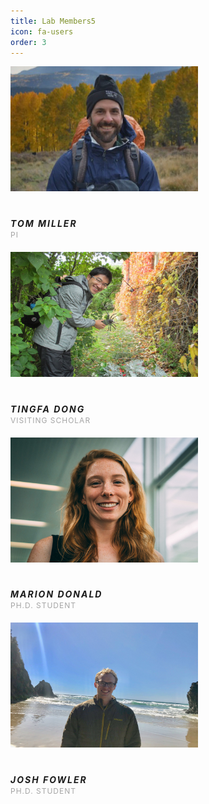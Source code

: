 ```yaml
---
title: Lab Members5
icon: fa-users
order: 3
---
```

<head>
  <style>
@import url(https://fonts.googleapis.com/css?family=Source+Sans+Pro:400,200,200italic,300,300italic,400italic,600,600italic,700,700italic,900,900italic);

body {
    font-family: 'Source Sans Pro', sans-serif;
    line-height: 1;
    color: #323232;
    font-size: 14px;
    font-weight: 400;
    text-rendering: optimizeLegibility;
    -webkit-font-smoothing: antialiased;
    -moz-font-smoothing: antialiased;
}
.heading-title {
    margin-bottom: 100px;
}
.text-center {
    text-align: center;
}
.heading-title h3 {
    margin-bottom: 0;
    letter-spacing: 2px;
    font-weight: normal;
}
.p-top-30 {
    padding-top: 30px;
}
.half-txt {
    width: 60%;
    margin: 0 auto;
    display: inline-block;
    line-height: 25px;
    color: #7e7e7e;
}
.text-uppercase {
    text-transform: uppercase;
}

.team-member, .team-member .team-img {
    position: relative;
}
.team-member {
    overflow: hidden;
}
.team-member, .team-member .team-img {
    position: relative;
}

.team-hover {
    position: absolute;
    top: 0;
    left: 0;
    bottom: 0;
    right: 0;
    margin: 0;
    border: 20px solid rgba(0, 0, 0, 0.1);
    background-color: rgba(255, 255, 255, 0.90);
    opacity: 0;
    -webkit-transition: all 0.3s;
    transition: all 0.3s;
}
.team-member:hover .team-hover .desk {
    top: 35%;
}
.team-member:hover .team-hover, .team-member:hover .team-hover .desk, .team-member:hover .team-hover .s-link {
    opacity: 1;
}
.team-hover .desk {
    position: absolute;
    top: 0%;
    width: 100%;
    opacity: 0;
    -webkit-transform: translateY(-55%);
    -ms-transform: translateY(-55%);
    transform: translateY(-55%);
    -webkit-transition: all 0.3s 0.2s;
    transition: all 0.3s 0.2s;
    padding: 0 20px;
}
.desk, .desk h4, .team-hover .s-link a {
    text-align: center;
    color: #222;
}
.team-member:hover .team-hover .s-link {
    bottom: 10%;
}
.team-member:hover .team-hover, .team-member:hover .team-hover .desk, .team-member:hover .team-hover .s-link {
    opacity: 1;
}
.team-hover .s-link {
    position: absolute;
    bottom: 0;
    width: 100%;
    opacity: 0;
    text-align: center;
    -webkit-transform: translateY(45%);
    -ms-transform: translateY(45%);
    transform: translateY(45%);
    -webkit-transition: all 0.3s 0.2s;
    transition: all 0.3s 0.2s;
    font-size: 35px;
}
.desk, .desk h4, .team-hover .s-link a {
    text-align: center;
    color: #222;
}
.team-member .s-link a {
    margin: 0 10px;
    color: #333;
    font-size: 16px;
}
.team-title {
    position: static;
    padding: 20px 0;
    display: inline-block;
    letter-spacing: 2px;
    width: 100%;
}
.team-title h5 {
    margin-bottom: 0px;
    display: block;
    text-transform: uppercase;
}
.team-title span {
    font-size: 12px;
    text-transform: uppercase;
    color: #a5a5a5;
    letter-spacing: 1px;
}
</style>
</head>
<body>

<div class="container">
                    <div class="row">
                        <div class="col-md-4 col-sm-4">
                            <div class="team-member">
                                <div class="team-img">
                                    <img src="/assets/images/tom_nm_final_crop2.jpg" alt="team member" class="img-responsive"  width="300" height="200">
                                </div>
                                <div class="team-hover">
                                    <div class="desk">
                                        <h4>Hi There !</h4>
                                        <p>I love to introduce myself as a hardcore Web Designer.</p>
                                    </div>
                                    <div class="s-link">
                                        <a href="https://github.com/texmiller"><i class="fab fa-github"></i></a>
                                        <a href="#"><i class="fa fa-twitter"></i></a>
                                        <a href="https://scholar.google.com/citations?user=50kDLlkAAAAJ&hl=en"><i class="fab fa-google"></i></a>
                                    </div>
                                </div>
                            </div>
                            <div class="team-title">
                                <h5>Tom Miller</h5>
                                <span>PI</span>
                            </div>
                        </div>
                         <div class="col-md-4 col-sm-4">
                            <div class="team-member">
                                <div class="team-img">
                                    <img src="/assets/images/tingfa_dong.jpg" alt="team member" class="img-responsive" width="300" height="200">
                                </div>
                                <div class="team-hover">
                                    <div class="desk">
                                        <h4>Research Interests</h4>
                                        <p>Sex-specific demographic performance and population dynamics in dioecious plant species under biotic and abiotic stress.</p>
                                    </div>
                                </div>
                            </div>
                            <div class="team-title">
                                <h5>Tingfa Dong</h5>
                                <span>Visiting Scholar</span>
                            </div>
                        </div>
                        <div class="col-md-4 col-sm-4">
                            <div class="team-member">
                                <div class="team-img">
                                    <img src="/assets/images/MDonald.jpg" alt="team member" class="img-responsive" width="300" height="200">
                                </div>
                                <div class="team-hover">
                                    <div class="desk">
                                        <h4>Research Interests</h4>
                                        <p>Drivers of microbial symbiont prevalence and diversity within host populations, communities, and metacommunities.</p>
                                    </div>
                                    <div class="s-link">
                                        <a href="https://github.com/mdonald"><i class="fab fa-github"></i></a>
                                        <a href="#"><i class="fa fa-twitter"></i></a>
                                        <a href="#"><i class="fa fa-google-plus"></i></a>
                                    </div>
                                </div>
                            </div>
                            <div class="team-title">
                                <h5>Marion Donald</h5>
                                <span>Ph.D. Student</span>
                            </div>
                        </div>
                        <div class="col-md-4 col-sm-4">
                            <div class="team-member">
                                <div class="team-img">
                                    <img src="/assets/images/josh_fowler.jpg" alt="team member" class="img-responsive" width="300" height="200">
                                </div>
                                <div class="team-hover">
                                    <div class="desk">
                                        <h4>Research Interests</h4>
                                        <p>Contributions of context-dependent mutualisms to species range limits and how they help hosts cope with environmental variability. Study system: grass and fungal endophytes.</p>
                                    </div>
                                    <div class="s-link">
                                        <a href="https://github.com/joshuacfowler"><i class="fab fa-github"></i></a>
                                        <a href="#"><i class="fa fa-twitter"></i></a>
                                        <a href="#"><i class="fa fa-google"></i></a>
                                    </div>
                                </div>
                            </div>
                            <div class="team-title">
                                <h5>Josh Fowler</h5>
                                <span>Ph.D. Student</span>
                            </div>
                        </div>
                    </div>
                </div>

</body>